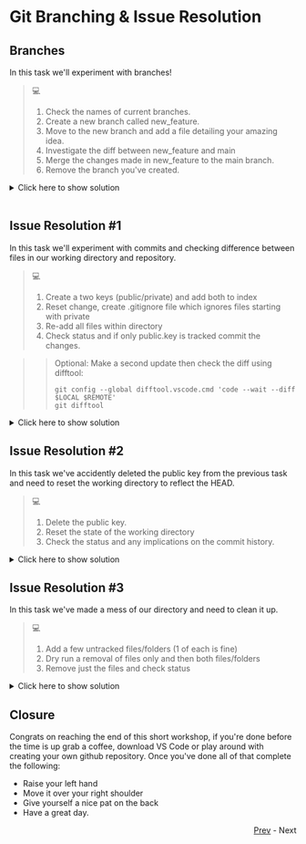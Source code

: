 # Git Branching & Issue Resolution

## Branches

In this task we'll experiment with branches!

> :computer:
>
> 1. Check the names of current branches.
> 2. Create a new branch called new_feature.
> 3. Move to the new branch and add a file detailing your amazing idea.
> 4. Investigate the diff between new_feature and main
> 5. Merge the changes made in new_feature to the main branch.
> 6. Remove the branch you've created.
>

<details>
  <summary>Click here to show solution</summary>
  
  ```console
1.

  git branch

2.

  git branch new_feature

3.

  move branches: git checkout new_feature
  add a file: touch feature.txt
  # add some content to file, an example used below
  echo "This project removes posts around ChatGPT from LinkedIn!"
  git add .
  git commit -am "My amazing feature"

4.

  move branches: git checkout main
  check diff: git diff new_feature

5.
  git checkout main
  git merge new_feature

6.
  git branch -d new_feature

  ```

</details>
<br>

## Issue Resolution #1

In this task we'll experiment with commits and checking difference between files in our working directory and repository.

> :computer:
>
> 1. Create a two keys (public/private) and add both to index
> 2. Reset change, create .gitignore file which ignores files starting with private
> 3. Re-add all files within directory
> 4. Check status and if only public.key is tracked commit the changes.

>
>> Optional: Make a second update then check the diff using difftool: <br>
>>
>> ```console
>> git config --global difftool.vscode.cmd 'code --wait --diff $LOCAL $REMOTE'
>> git difftool
>> ```

<details>
  <summary>Click here to show solution</summary>
  
  ```console
1.

  touch public.key private.key
  git add .
2.

  git reset HEAD
  echo ’private.key’ >> .gitignore

3. 
  git add .

4.

  git status
  git commit –m “Adding the public key”

  ```

</details>

## Issue Resolution #2

In this task we've accidently deleted the public key from the previous task and need to reset the working directory to reflect the HEAD.

> :computer:
>
> 1. Delete the public key.
> 2. Reset the state of the working directory
> 3. Check the status and any implications on the commit history.
>

<details>
  <summary>Click here to show solution</summary>
  
  ```console
1.

  rm public.key

2.

  git reset --hard HEAD
  ```

</details>

## Issue Resolution #3

In this task we've made a mess of our directory and need to clean it up.

> :computer:
>
> 1. Add a few untracked files/folders (1 of each is fine)
> 2. Dry run a removal of files only and then both files/folders
> 3. Remove just the files and check status
>

<details>
  <summary>Click here to show solution</summary>
  
  ```console
1.

  touch 1.txt 2.txt
  mkdir 1f

2.

  git clean -n
  git clean -dn

3. 
  git clean -f
  git status

  ```

</details>

## Closure

Congrats on reaching the end of this short workshop, if you're done before the time is up grab a coffee, download VS Code or play around with creating your own github repository. Once you've done all of that complete the following:

* Raise your left hand
* Move it over your right shoulder
* Give yourself a nice pat on the back
* Have a great day.


<div align="right">

   [Prev](git_one_tasks.md) - Next
</div>
